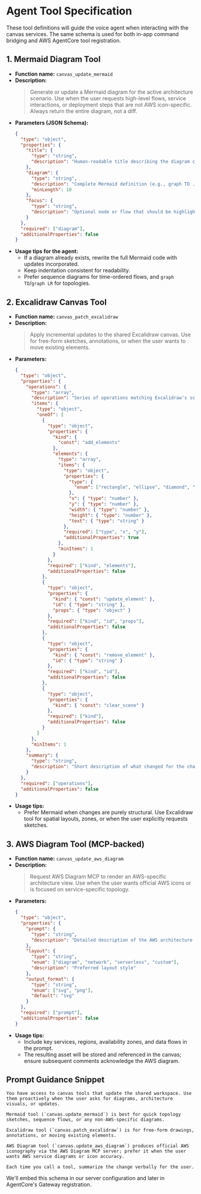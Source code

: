 # Agent Tool Specification

These tool definitions will guide the voice agent when interacting with the canvas services. The same schema is used for both in-app command bridging and AWS AgentCore tool registration.

## 1. Mermaid Diagram Tool

- **Function name:** `canvas_update_mermaid`
- **Description:**
  > Generate or update a Mermaid diagram for the active architecture scenario. Use when the user requests high-level flows, service interactions, or deployment steps that are not AWS icon-specific. Always return the entire diagram, not a diff.
- **Parameters (JSON Schema):**
  ```json
  {
    "type": "object",
    "properties": {
      "title": {
        "type": "string",
        "description": "Human-readable title describing the diagram context"
      },
      "diagram": {
        "type": "string",
        "description": "Complete Mermaid definition (e.g., graph TD ...).",
        "minLength": 10
      },
      "focus": {
        "type": "string",
        "description": "Optional node or flow that should be highlighted in the UI"
      }
    },
    "required": ["diagram"],
    "additionalProperties": false
  }
  ```
- **Usage tips for the agent:**
  - If a diagram already exists, rewrite the full Mermaid code with updates incorporated.
  - Keep indentation consistent for readability.
  - Prefer sequence diagrams for time-ordered flows, and `graph TD`/`graph LR` for topologies.

## 2. Excalidraw Canvas Tool

- **Function name:** `canvas_patch_excalidraw`
- **Description:**
  > Apply incremental updates to the shared Excalidraw canvas. Use for free-form sketches, annotations, or when the user wants to move existing elements.
- **Parameters:**
  ```json
  {
    "type": "object",
    "properties": {
      "operations": {
        "type": "array",
        "description": "Series of operations matching Excalidraw's scene update format",
        "items": {
          "type": "object",
          "oneOf": [
            {
              "type": "object",
              "properties": {
                "kind": {
                  "const": "add_elements"
                },
                "elements": {
                  "type": "array",
                  "items": {
                    "type": "object",
                    "properties": {
                      "type": {
                        "enum": ["rectangle", "ellipse", "diamond", "arrow", "text"]
                      },
                      "x": { "type": "number" },
                      "y": { "type": "number" },
                      "width": { "type": "number" },
                      "height": { "type": "number" },
                      "text": { "type": "string" }
                    },
                    "required": ["type", "x", "y"],
                    "additionalProperties": true
                  },
                  "minItems": 1
                }
              },
              "required": ["kind", "elements"],
              "additionalProperties": false
            },
            {
              "type": "object",
              "properties": {
                "kind": { "const": "update_element" },
                "id": { "type": "string" },
                "props": { "type": "object" }
              },
              "required": ["kind", "id", "props"],
              "additionalProperties": false
            },
            {
              "type": "object",
              "properties": {
                "kind": { "const": "remove_element" },
                "id": { "type": "string" }
              },
              "required": ["kind", "id"],
              "additionalProperties": false
            },
            {
              "type": "object",
              "properties": {
                "kind": { "const": "clear_scene" }
              },
              "required": ["kind"],
              "additionalProperties": false
            }
          ]
        },
        "minItems": 1
      },
      "summary": {
        "type": "string",
        "description": "Short description of what changed for the change log"
      }
    },
    "required": ["operations"],
    "additionalProperties": false
  }
  ```
- **Usage tips:**
  - Prefer Mermaid when changes are purely structural. Use Excalidraw tool for spatial layouts, zones, or when the user explicitly requests sketches.

## 3. AWS Diagram Tool (MCP-backed)

- **Function name:** `canvas_update_aws_diagram`
- **Description:**
  > Request AWS Diagram MCP to render an AWS-specific architecture view. Use when the user wants official AWS icons or is focused on service-specific topology.
- **Parameters:**
  ```json
  {
    "type": "object",
    "properties": {
      "prompt": {
        "type": "string",
        "description": "Detailed description of the AWS architecture to render"
      },
      "layout": {
        "type": "string",
        "enum": ["diagram", "network", "serverless", "custom"],
        "description": "Preferred layout style"
      },
      "output_format": {
        "type": "string",
        "enum": ["svg", "png"],
        "default": "svg"
      }
    },
    "required": ["prompt"],
    "additionalProperties": false
  }
  ```
- **Usage tips:**
  - Include key services, regions, availability zones, and data flows in the prompt.
  - The resulting asset will be stored and referenced in the canvas; ensure subsequent comments acknowledge the AWS diagram.

## Prompt Guidance Snippet

```
You have access to canvas tools that update the shared workspace. Use them proactively when the user asks for diagrams, architecture visuals, or updates.

Mermaid tool (`canvas.update_mermaid`) is best for quick topology sketches, sequence flows, or any non-AWS-specific diagrams.

Excalidraw tool (`canvas.patch_excalidraw`) is for free-form drawings, annotations, or moving existing elements.

AWS Diagram tool (`canvas.update_aws_diagram`) produces official AWS iconography via the AWS Diagram MCP server; prefer it when the user wants AWS service diagrams or icon accuracy.

Each time you call a tool, summarize the change verbally for the user.
```

We'll embed this schema in our server configuration and later in AgentCore's Gateway registration.
